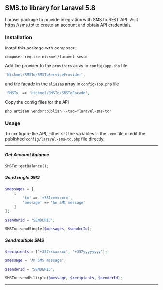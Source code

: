 ## SMS.to library for Laravel 5.8
Laravel package to provide integration with SMS.to REST API. Visit https://sms.to/ to create an account and obtain API credentials.

### Installation
Install this package with composer:
```
composer require nickmel/laravel-smsto
```

Add the provider to the `providers` array in `config/app.php` file

```php
'Nickmel/SMSTo/SMSToServiceProvider',
```

and the facade in the `aliases` array in `config/app.php` file

```php
'SMSTo' => 'Nickmel/SMSTo/SMSToFacade',
```

Copy the config files for the API

```
php artisan vendor:publish --tag="laravel-sms-to" 
```

### Usage
To configure the API, either set the variables in the `.env` file or edit the published `config/laravel-sms-to.php` file directly.
- - -

##### Get Account Balance
```php
SMSTo::getBalance();
```

##### Send single SMS
```php
$messages = [
    [
        'to' => '+357xxxxxxxx',
        'message' => 'An SMS message'
    ]
];

$senderId = 'SENDERID';

SMSTo::sendSingle($messages, $senderId);
```

##### Send multiple SMS
```php
$recipients = ['+357xxxxxxxx', '+357yyyyyyyy'];

$message = 'An SMS message';

$senderId = 'SENDERID';

SMSTo::sendMultiple($message, $recipients, $senderId);
```

- - - 